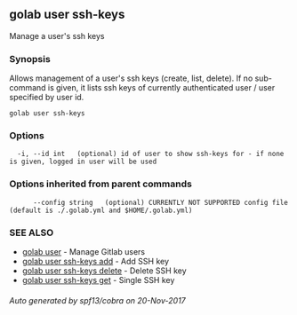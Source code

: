 ## golab user ssh-keys

Manage a user's ssh keys

### Synopsis


Allows management of a user's ssh keys (create, list, delete). If no sub-command is given, it lists ssh keys of currently authenticated user / user specified by user id.

```
golab user ssh-keys
```

### Options

```
  -i, --id int   (optional) id of user to show ssh-keys for - if none is given, logged in user will be used
```

### Options inherited from parent commands

```
      --config string   (optional) CURRENTLY NOT SUPPORTED config file (default is ./.golab.yml and $HOME/.golab.yml)
```

### SEE ALSO
* [golab user](golab_user.md)	 - Manage Gitlab users
* [golab user ssh-keys add](golab_user_ssh-keys_add.md)	 - Add SSH key
* [golab user ssh-keys delete](golab_user_ssh-keys_delete.md)	 - Delete SSH key
* [golab user ssh-keys get](golab_user_ssh-keys_get.md)	 - Single SSH key

###### Auto generated by spf13/cobra on 20-Nov-2017
